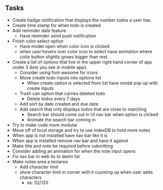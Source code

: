 ## Tasks

- Create badge notification that displays the number todos a user has.
- Create time stamp for when todo is created
- Add reminder date feature
  - Have reminder send push notification
- Finish color select option
  - Have model open when color icon is clicked
  - when user hovers over color icon to select have animation where color button slightly grows bigger than rest.
- Create a list of options that live in the upper right hand corner of app under 3 dots you see in mobile apps
  - Consider using font-awsome for icons
  - Move create todo inputs into options list
    - When create option is selected from list have modal pop up with create inputs
  - Trash can option that carries deleted todo
    - Delete todos every 7 days
  - Add sort by date created and due date
  - Add search that only displays todos that are close to matching
    - Search bar should come out in UI nav bar when option is clicked
    - Animate the search bar coming in
- Try to make code more modular
- Move off of local storage and try to use indexDB to hold more notes
- When app is not installed have nav bar like it is
- When app is installed remove nav bar and have it against
- Make title and note be required before submitting
- Consider adding an animation for when the note input opens
- Fix nav bar in web its to damn fat
- Make notes area a textarea
  - Add character limit
  - show character limit in corner with it counting up when user adds characters
    - ex: 52/120
